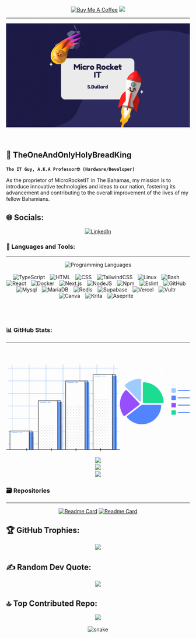 <div align="center">
  
<a href="https://www.buymeacoffee.com/The1AndOnlyHolyBreadKing" target="_blank"><img src="https://cdn.buymeacoffee.com/buttons/v2/default-blue.png" alt="Buy Me A Coffee" style="height: 35px !important;width: 130px !important;" ></a>   [![](https://visitcount.itsvg.in/api?id=TheOneAndOnlyHolyBreadKing&icon=0&color=6)](https://visitcount.itsvg.in) 
  
</div>

---

![github_cover_banner](https://github.com/TheOneAndOnlyHolyBreadKing/TheOneAndOnlyHolyBreadKing/blob/main/images/Micro%20Rocket%20IT.gif?raw=true)

<br>

## 🍞 TheOneAndOnlyHolyBreadKing

**`The IT Guy, A.K.A Professor🤓 (Hardware/Developer)`**

As the proprietor of MicroRocketIT in The Bahamas, my mission is to introduce innovative technologies and ideas to our nation, fostering its advancement and contributing to the overall improvement of the lives of my fellow Bahamians.

## 🌐 Socials:
<div align="center">

[![LinkedIn](https://img.shields.io/badge/LinkedIn-%230077B5.svg?logo=linkedin&logoColor=white)](https://www.linkedin.com/in/sandugan-bullard/) 

</div>

### 🧰 Languages and Tools:

---

<div align="center" style="display:block;">
    <img width="100px" alt="Programming Languages" src="https://user-images.githubusercontent.com/78341798/194531121-47b0119a-ce00-439d-b586-125f86acb098.png"/> 
</div>
<br>

<div align="center" >
<img alt="TypeScript" width="60px" style="padding-right:10px;" src="https://cdn.jsdelivr.net/gh/devicons/devicon/icons/typescript/typescript-plain.svg" />
<img alt="HTML" width="60px" style="padding-right:10px;" src="https://cdn.jsdelivr.net/gh/devicons/devicon/icons/html5/html5-plain.svg" />
<img alt="CSS" width="60px" style="padding-right:10px;" src="https://cdn.jsdelivr.net/gh/devicons/devicon/icons/css3/css3-plain.svg" />
<img alt="TailwindCSS" width="110px" style="padding-right:10px;" src="https://cdn.jsdelivr.net/gh/devicons/devicon/icons/tailwindcss/tailwindcss-original-wordmark.svg" />
<img alt="Linux" width="60px" style="padding-right:10px;" src="https://cdn.jsdelivr.net/gh/devicons/devicon/icons/linux/linux-original.svg" />
<img alt="Bash" width="60px" style="padding-right:10px;" src="https://cdn.jsdelivr.net/gh/devicons/devicon/icons/bash/bash-original.svg" />
<img alt="React" width="60px" style="padding-right:10px;" src="https://cdn.jsdelivr.net/gh/devicons/devicon/icons/react/react-original.svg" />
<img alt="Docker" width="60px" style="padding-right:10px;" src="https://cdn.jsdelivr.net/gh/devicons/devicon/icons/docker/docker-original-wordmark.svg"  />
<img alt="Next.js" width="60px" style="padding-right:10px;" src="https://cdn.jsdelivr.net/gh/devicons/devicon/icons/nextjs/nextjs-original.svg" />
<img alt="NodeJS" width="60px" style="padding-right:10px;" src="https://cdn.jsdelivr.net/gh/devicons/devicon/icons/nodejs/nodejs-original.svg" />
<img alt="Npm" width="60px" style="padding-right:10px;" src="https://cdn.jsdelivr.net/gh/devicons/devicon/icons/npm/npm-original-wordmark.svg" />
<img alt="Eslint" width="60px" style="padding-right:10px;" src="https://cdn.jsdelivr.net/gh/devicons/devicon/icons/eslint/eslint-original.svg" />
<img alt="GitHub" width="60px" style="padding-right:10px;" src="https://cdn.jsdelivr.net/gh/devicons/devicon/icons/github/github-original.svg" />
<img alt="Mysql" width="80px" style="padding-right:10px;" src="https://www.svgrepo.com/show/303251/mysql-logo.svg" />
<img alt="MariaDB" width="80px" style="padding-right:10px;" src="https://www.svgrepo.com/show/354039/mariadb.svg" />
<img alt="Redis" width="60px" style="padding-right:10px;" src="https://www.svgrepo.com/show/303460/redis-logo.svg" />
<img alt="Supabase" width="60px" style="padding-right:10px;" src="https://pipedream.com/s.v0/app_1dBhP3/logo/96" />
<img alt="Vercel" width="60px" style="padding-right:10px;" src="https://camo.githubusercontent.com/add2c9721e333f0043ac938f3dadbc26a282776e01b95b308fcaba5afaf74ae3/68747470733a2f2f6173736574732e76657263656c2e636f6d2f696d6167652f75706c6f61642f76313538383830353835382f7265706f7369746f726965732f76657263656c2f6c6f676f2e706e67" />
<img alt="Vultr" width="60px" style="padding-right:10px;" src="https://www.svgrepo.com/show/331636/vultr.svg" />
<img alt="Canva" width="60px" style="padding-right:10px;" src="https://uxwing.com/wp-content/themes/uxwing/download/brands-and-social-media/canva-icon.png" />
<img alt="Krita" width="60px" style="padding-right:10px;" src="https://upload.wikimedia.org/wikipedia/commons/7/73/Calligrakrita-base.svg" />
<img alt="Aseprite" width="60px" style="padding-right:10px;" src="https://community.aseprite.org/uploads/default/original/2X/6/66c33251292331d29585d32632c3870651b66e01.png" />


</div>
<br>
<br>
<br>

### 📊 GitHub Stats:

---
<div align="center">
  

![stats_banner](https://github.com/TheOneAndOnlyHolyBreadKing/TheOneAndOnlyHolyBreadKing/blob/main/images/Graph%20github.gif?raw=true)

![](https://github-readme-stats.vercel.app/api?username=TheOneAndOnlyHolyBreadKing&theme=radical&hide_border=false&include_all_commits=true&count_private=false)<br/>
![](https://github-readme-streak-stats.herokuapp.com/?user=TheOneAndOnlyHolyBreadKing&theme=radical&hide_border=false)<br/>
![](https://github-readme-stats.vercel.app/api/top-langs/?username=TheOneAndOnlyHolyBreadKing&theme=radical&hide_border=false&include_all_commits=true&count_private=false&layout=compact)

</div>

### 🗃️ Repositories

---

<div align="center">

[![Readme Card](https://github-readme-stats.vercel.app/api/pin/?username=TheOneAndOnlyHolyBreadKing&repo=TheOneAndOnlyHolyBreadKing&theme=radical)](https://github.com/TheOneAndOnlyHolyBreadKing/TheOneAndOnlyHolyBreadKing)
[![Readme Card](https://github-readme-stats.vercel.app/api/pin/?username=TheOneAndOnlyHolyBreadKing&repo=Wordpress-Apache-Docker&theme=radical)](https://github.com/TheOneAndOnlyHolyBreadKing/Wordpress-Apache-Docker)

</div>

## 🏆 GitHub Trophies:
<div align="center">

![](https://github-profile-trophy.vercel.app/?username=TheOneAndOnlyHolyBreadKing&theme=radical&no-frame=false&no-bg=false&margin-w=4)

</div>

## ✍️ Random Dev Quote:
<div align="center">

![](https://quotes-github-readme.vercel.app/api?type=horizontal&theme=radical)

</div>

## 🔝 Top Contributed Repo:
<div align="center">

![](https://github-contributor-stats.vercel.app/api?username=TheOneAndOnlyHolyBreadKing&limit=5&theme=dark&combine_all_yearly_contributions=true)


![snake](https://raw.githubusercontent.com/TheOneAndOnlyHolyBreadKing/TheOneAndOnlyHolyBreadKing/65cc4738ac38c1768e71627040c7a38e7cfe3ea8/github-contribution-grid-snake.svg)

###

</div>
